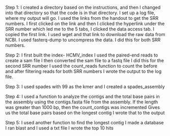 Step 1: 
I created a directory based on the instructions, and then I changed into that directory so that the code is in that directory. 
I set up a log file, where my output will go. 
I used the links from the handout to get the SRR numbers. I first clicked on the link and then I clicked the hyperlink under the SRR number which led me to the 5 tabs, I clicked the data access tab.
I copied the first link.
I used wget and that link to download the raw data from NCBI.
I used fasterq-dump to uncompress the data. 
I did this for both SRR numbers.

Step 2:
I first built the index- HCMV_index
I used the paired-end reads to create a sam file
I then converted the sam file to a fastq file
I did this for the second SRR number
I used the count_reads function to count the before and after filtering reads for both SRR numbers
I wrote the output to the log file.

Step 3: 
I used spades with 99 as the kmer and I created a spades_assembly

Step 4: 
I used a function to analyze the contigs and the total base pairs in the assembly using the contigs.fasta file from the assembly.
If the length was greater than 1000 bp, then the count_contigs was incremented
Gives us the total base pairs based on the longest contig
I wrote that to the output 

Step 5:
I used another function to find the longest contig
I made a database
I ran blast and I used a txt file
I wrote the top 10 hits


